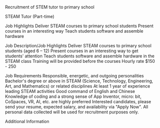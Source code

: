 Recruitment of STEM tutor to primary school


STEAM Tutor (Part-time)


Job Highlights
Deliver STEAM courses to primary school students
Present courses in an interesting way
Teach students software and assemble hardware

Job Description/Job Highlights
Deliver STEAM courses to primary school students (aged 6 – 12)
Present courses in an interesting way to get students' attention
Teach students software and assemble hardware in the STEAM class
Training will be provided before the courses
Hourly rate $150 - 250

Job Requirements
Responsible, energetic, and outgoing personalities
Bachelor's degree or above in STEAM (Science, Technology, Engineering, Art, and Mathematics) or related disciplines
At least 1 year of experience leading STEAM activities
Good command of English and Chinese
Knowledge of coding and a strong sense of App Inventor, micro: bit, CoSpaces, VR, AI, etc. are highly preferred
Interested candidates, please send your resume, expected salary, and availability via "Apply Now". All personal data collected will be used for recruitment purposes only.

Additional Information
